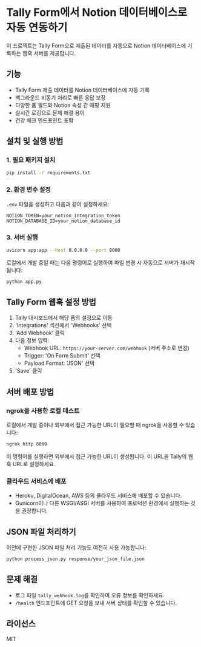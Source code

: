 # Tally Form에서 Notion 데이터베이스로 자동 연동하기

이 프로젝트는 Tally Form으로 제출된 데이터를 자동으로 Notion 데이터베이스에 기록하는 웹훅 서버를 제공합니다.

## 기능

- Tally Form 제출 데이터를 Notion 데이터베이스에 자동 기록
- 백그라운드 비동기 처리로 빠른 응답 보장
- 다양한 폼 필드와 Notion 속성 간 매핑 지원
- 실시간 로깅으로 문제 해결 용이
- 건강 체크 엔드포인트 포함

## 설치 및 실행 방법

### 1. 필요 패키지 설치

```bash
pip install -r requirements.txt
```

### 2. 환경 변수 설정

`.env` 파일을 생성하고 다음과 같이 설정하세요:

```
NOTION_TOKEN=your_notion_integration_token
NOTION_DATABASE_ID=your_notion_database_id
```

### 3. 서버 실행

```bash
uvicorn app:app --host 0.0.0.0 --port 8000
```

로컬에서 개발 중일 때는 다음 명령어로 실행하여 파일 변경 시 자동으로 서버가 재시작됩니다:

```bash
python app.py
```

## Tally Form 웹훅 설정 방법

1. Tally 대시보드에서 해당 폼의 설정으로 이동
2. 'Integrations' 섹션에서 'Webhooks' 선택
3. 'Add Webhook' 클릭
4. 다음 정보 입력:
   - Webhook URL: `https://your-server.com/webhook` (서버 주소로 변경)
   - Trigger: 'On Form Submit' 선택
   - Payload Format: 'JSON' 선택
5. 'Save' 클릭

## 서버 배포 방법

### ngrok을 사용한 로컬 테스트

로컬에서 개발 중이나 외부에서 접근 가능한 URL이 필요할 때 ngrok을 사용할 수 있습니다:

```bash
ngrok http 8000
```

이 명령어를 실행하면 외부에서 접근 가능한 URL이 생성됩니다. 이 URL을 Tally의 웹훅 URL로 설정하세요.

### 클라우드 서비스에 배포

- Heroku, DigitalOcean, AWS 등의 클라우드 서비스에 배포할 수 있습니다.
- Gunicorn이나 다른 WSGI/ASGI 서버를 사용하여 프로덕션 환경에서 실행하는 것을 권장합니다.

## JSON 파일 처리하기

이전에 구현한 JSON 파일 처리 기능도 여전히 사용 가능합니다:

```bash
python process_json.py response/your_json_file.json
```

## 문제 해결

- 로그 파일 `tally_webhook.log`를 확인하여 오류 정보를 확인하세요.
- `/health` 엔드포인트에 GET 요청을 보내 서버 상태를 확인할 수 있습니다.

## 라이선스

MIT
